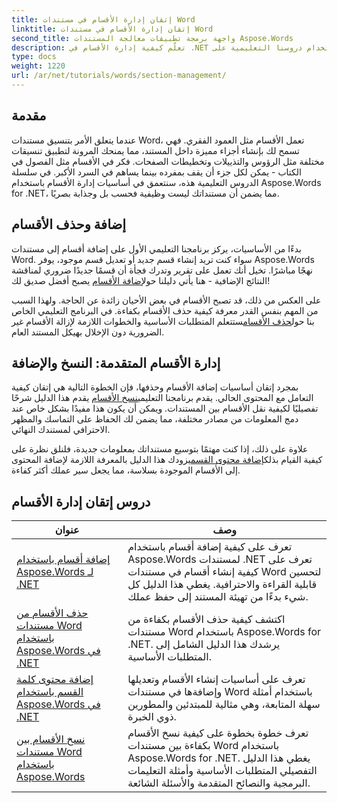 ```yaml
---
title: إتقان إدارة الأقسام في مستندات Word
linktitle: إتقان إدارة الأقسام في مستندات Word
second_title: واجهة برمجة تطبيقات معالجة المستندات Aspose.Words
description: تعلّم كيفية إدارة الأقسام في .NET باستخدام دروسنا التعليمية على Aspose.Words. تعلّم كيفية إضافة الأقسام وحذفها ونسخها وإضافتها بسلاسة في مستندات Word.
type: docs
weight: 1220
url: /ar/net/tutorials/words/section-management/
---
```

## مقدمة

عندما يتعلق الأمر بتنسيق مستندات Word، تعمل الأقسام مثل العمود الفقري. فهي تسمح لك بإنشاء أجزاء مميزة داخل المستند، مما يمنحك المرونة لتطبيق تنسيقات مختلفة مثل الرؤوس والتذييلات وتخطيطات الصفحات. فكر في الأقسام مثل الفصول في الكتاب - يمكن لكل جزء أن يقف بمفرده بينما يساهم في السرد الأكبر. في سلسلة الدروس التعليمية هذه، سنتعمق في أساسيات إدارة الأقسام باستخدام Aspose.Words for .NET، مما يضمن أن مستنداتك ليست وظيفية فحسب بل وجذابة بصريًا.

## إضافة وحذف الأقسام

 بدءًا من الأساسيات، يركز برنامجنا التعليمي الأول على إضافة أقسام إلى مستندات Word. سواء كنت تريد إنشاء قسم جديد أو تعديل قسم موجود، يوفر Aspose.Words نهجًا مباشرًا. تخيل أنك تعمل على تقرير وتدرك فجأة أن قسمًا جديدًا ضروري لمناقشة النتائج الإضافية - هنا يأتي دليلنا حول[إضافة الأقسام](./adding-sections/) يصبح أفضل صديق لك! 

على العكس من ذلك، قد تصبح الأقسام في بعض الأحيان زائدة عن الحاجة. ولهذا السبب من المهم بنفس القدر معرفة كيفية حذف الأقسام بكفاءة. في البرنامج التعليمي الخاص بنا حول[حذف الأقسام](./delete-sections-word-document/)ستتعلم المتطلبات الأساسية والخطوات اللازمة لإزالة الأقسام غير الضرورية دون الإخلال بهيكل المستند العام. 

## إدارة الأقسام المتقدمة: النسخ والإضافة

 بمجرد إتقان أساسيات إضافة الأقسام وحذفها، فإن الخطوة التالية هي إتقان كيفية التعامل مع المحتوى الحالي. يقدم برنامجنا التعليمي[نسخ الأقسام](./copy-sections-word-documents/) يقدم هذا الدليل شرحًا تفصيليًا لكيفية نقل الأقسام بين المستندات. ويمكن أن يكون هذا مفيدًا بشكل خاص عند دمج المعلومات من مصادر مختلفة، مما يضمن لك الحفاظ على التماسك والمظهر الاحترافي لمستندك النهائي. 

 علاوة على ذلك، إذا كنت مهتمًا بتوسيع مستنداتك بمعلومات جديدة، فلنلق نظرة على كيفية القيام بذلك[إضافة محتوى القسم](./append-section-word-content/)يزودك هذا الدليل بالمعرفة اللازمة لإضافة المحتوى إلى الأقسام الموجودة بسلاسة، مما يجعل سير عملك أكثر كفاءة.

 ## دروس إتقان إدارة الأقسام
| عنوان | وصف |
| --- | --- |
| [إضافة أقسام باستخدام Aspose.Words لـ .NET](./adding-sections/) | تعرف على كيفية إضافة أقسام باستخدام Aspose.Words لمستندات .NET تعرف على كيفية إنشاء أقسام في مستندات Word لتحسين قابلية القراءة والاحترافية. يغطي هذا الدليل كل شيء بدءًا من تهيئة المستند إلى حفظ عملك. |
| [حذف الأقسام من مستندات Word باستخدام Aspose.Words في .NET](./delete-sections-word-document/) | اكتشف كيفية حذف الأقسام بكفاءة من مستندات Word باستخدام Aspose.Words for .NET. يرشدك هذا الدليل الشامل إلى المتطلبات الأساسية. |
| [إضافة محتوى كلمة القسم باستخدام Aspose.Words في .NET](./append-section-word-content/) | تعرف على أساسيات إنشاء الأقسام وتعديلها وإضافةها في مستندات Word باستخدام أمثلة سهلة المتابعة، وهي مثالية للمبتدئين والمطورين ذوي الخبرة. |
| [نسخ الأقسام بين مستندات Word باستخدام Aspose.Words](./copy-sections-word-documents/) | تعرف خطوة بخطوة على كيفية نسخ الأقسام بكفاءة بين مستندات Word باستخدام Aspose.Words for .NET. يغطي هذا الدليل التفصيلي المتطلبات الأساسية وأمثلة التعليمات البرمجية والنصائح المتقدمة والأسئلة الشائعة. |